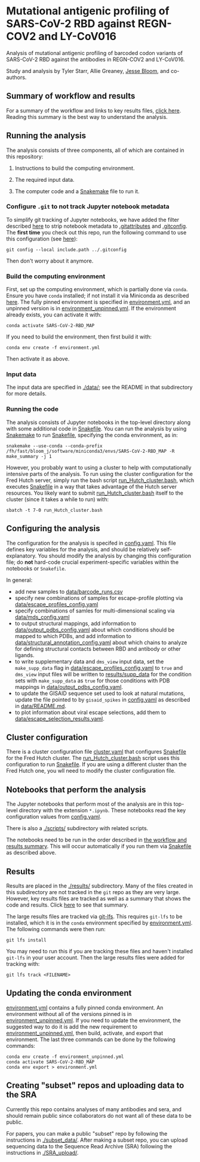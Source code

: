 # Mutational antigenic profiling of SARS-CoV-2 RBD against REGN-COV2 and LY-CoV016
Analysis of mutational antigenic profiling of barcoded codon variants of SARS-CoV-2 RBD against the antibodies in REGN-COV2 and LY-CoV016.

Study and analysis by Tyler Starr, Allie Greaney, [Jesse Bloom](https://research.fhcrc.org/bloom/en.html), and co-authors.

## Summary of workflow and results
For a summary of the workflow and links to key results files, [click here](results/summary/summary.md).
Reading this summary is the best way to understand the analysis.

## Running the analysis
The analysis consists of three components, all of which are contained in this repository:

 1. Instructions to build the computing environment.

 2. The required input data.

 3. The computer code and a [Snakemake](https://snakemake.readthedocs.io) file to run it.

### Configure `.git` to not track Jupyter notebook metadata
To simplify git tracking of Jupyter notebooks, we have added the filter described [here](https://stackoverflow.com/questions/28908319/how-to-clear-an-ipython-notebooks-output-in-all-cells-from-the-linux-terminal/58004619#58004619) to strip notebook metadata to [.gitattributes](.gitattributes) and [.gitconfig](.gitconfig).
The **first time** you check out this repo, run the following command to use this configuration (see [here](https://stackoverflow.com/a/18330114)):

    git config --local include.path ../.gitconfig

Then don't worry about it anymore.

### Build the computing environment
First, set up the computing environment, which is partially done via `conda`.
Ensure you have `conda` installed; if not install it via Miniconda as described [here](https://docs.conda.io/projects/conda/en/latest/user-guide/install/#regular-installation).
The fully pinned environment is specified in [environment.yml](environment.yml), and an unpinned version is in [environment_unpinned.yml](environment_unpinned.yml).
If the environment already exists, you can activate it with:

    conda activate SARS-CoV-2-RBD_MAP

If you need to build the environment, then first build it with:

    conda env create -f environment.yml

Then activate it as above.

### Input data
The input data are specified in [./data/](data); see the README in that subdirectory for more details.

### Running the code
The analysis consists of Jupyter notebooks in the top-level directory along with some additional code in [Snakefile](Snakefile).
You can run the analysis by using [Snakemake](https://snakemake.readthedocs.io) to run [Snakefile](Snakefile), specifying the conda environment, as in:

    snakemake --use-conda --conda-prefix /fh/fast/bloom_j/software/miniconda3/envs/SARS-CoV-2-RBD_MAP -R make_summary -j 1

However, you probably want to using a cluster to help with computationally intensive parts of the analysis.
To run using the cluster configuration for the Fred Hutch server, simply run the bash script [run_Hutch_cluster.bash](run_Hutch_cluster.bash), which executes [Snakefile](Snakefile) in a way that takes advantage of the Hutch server resources.
You likely want to submit [run_Hutch_cluster.bash](run_Hutch_cluster.bash) itself to the cluster (since it takes a while to run) with:

    sbatch -t 7-0 run_Hutch_cluster.bash

## Configuring the analysis
The configuration for the analysis is specifed in [config.yaml](config.yaml).
This file defines key variables for the analysis, and should be relatively self-explanatory.
You should modify the analysis by changing this configuration file; do **not** hard-code crucial experiment-specific variables within the notebooks or `Snakefile`.

In general:
 - add new samples to [data/barcode_runs.csv](data/barcode_runs.csv)
 - specify new combinations of samples for escape-profile plotting via [data/escape_profiles_config.yaml](data/escape_profiles_config.yaml)
 - specify combinations of samles for multi-dimensional scaling via [data/mds_config.yaml](mds_config.yaml)
 - to output structural mappings, add information to [data/output_pdbs_config.yaml](data/output_pdbs_config.yaml) about which conditions should be mapped to which PDBs, and add information to [data/structural_annotation_config.yaml](data/structural_annotation_config.yaml) about which chains to analyze for defining structural contacts between RBD and antibody or other ligands.
 - to write supplementary data and `dms_view` input data, set the `make_supp_data` flag in [data/escape_profiles_config.yaml](data/escape_profiles_config.yaml) to `true` and `dms_view` input files will be written to [results/supp_data](results/supp_data) for the condition sets with `make_supp_data` as `true` for those conditions with PDB mappings in [data/output_pdbs_config.yaml](data/output_pdbs_config.yaml).
 - to update the GISAID sequence set used to look at natural mutations, update the file pointed to by `gisaid_spikes` in [config.yaml](config.yaml) as described in [data/README.md](data/README.md).
 - to plot information about viral escape selections, add them to [data/escape_selection_results.yaml](data/escape_selection_results.yaml).

## Cluster configuration
There is a cluster configuration file [cluster.yaml](cluster.yaml) that configures [Snakefile](Snakefile) for the Fred Hutch cluster.
The [run_Hutch_cluster.bash](run_Hutch_cluster.bash) script uses this configuration to run [Snakefile](Snakefile).
If you are using a different cluster than the Fred Hutch one, you wll need to modify the cluster configuration file.

## Notebooks that perform the analysis
The Jupyter notebooks that perform most of the analysis are in this top-level directory with the extension `*.ipynb`.
These notebooks read the key configuration values from [config.yaml](config.yaml).

There is also a [./scripts/](scripts) subdirectory with related scripts.

The notebooks need to be run in the order described in [the workflow and results summary](results/summary/summary.md).
This will occur automatically if you run them via [Snakefile](Snakefile) as described above.

## Results
Results are placed in the [./results/](results) subdirectory.
Many of the files created in this subdirectory are not tracked in the `git` repo as they are very large.
However, key results files are tracked as well as a summary that shows the code and results.
Click [here](./results/summary/summary.md) to see that summary.

The large results files are tracked via [git-lfs](https://git-lfs.github.com/).
This requires `git-lfs` to be installed, which it is in the `conda` environment specified by [environment.yml](environment.yml).
The following commands were then run:

    git lfs install

You may need to run this if you are tracking these files and haven't installed `git-lfs` in your user account.
Then the large results files were added for tracking with:

    git lfs track <FILENAME>

## Updating the conda environment
[environment.yml](environment.yml) contains a fully pinned conda environment.
An environment without all of the versions pinned is in [environment_unpinned.yml](environment_unpinned.yml).
If you need to update the environment, the suggested way to do it is add the new requirement to [environment_unpinned.yml](environment_unpinned.yml), then build, activate, and export that environment.
The last three commands can be done by the following commands:

    conda env create -f environment_unpinned.yml
    conda activate SARS-CoV-2-RBD_MAP
    conda env export > environment.yml

## Creating "subset" repos and uploading data to the SRA
Currently this repo contains analyses of many antibodies and sera, and should remain public since collaborators do not want all of these data to be public.

For papers, you can make a public "subset" repo by following the instructions in [./subset_data/](subset_data).
After making a subset repo, you can upload sequencing data to the Sequence Read Archive (SRA) following the instructions in [./SRA_upload/](SRA_upload).
